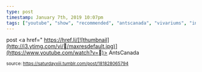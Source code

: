 ```yaml
---
type: post
timestamp: January 7th, 2019 10:07pm
tags: ["youtube", "show", "recommended", "antscanada", "vivariums", "insect"]
---
```

post
<a href=" https://href.li/[![thumbnail](http://i3.ytimg.com/vi//maxresdefault.jpg)](https://www.youtube.com/watch?v=)>
                        AntsCanada                    </a>
                
                
                
                                
<small>source: https://saturdayxiii.tumblr.com/post/181828065794</small>
